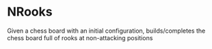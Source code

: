 # NRooks
Given a chess board with an initial configuration, builds/completes the chess board full of rooks at non-attacking positions
